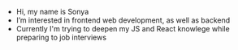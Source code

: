- Hi, my name is Sonya
- I’m interested in frontend web development, as well as backend
- Currently I'm trying to deepen my JS and React knowlege while preparing to job interviews
